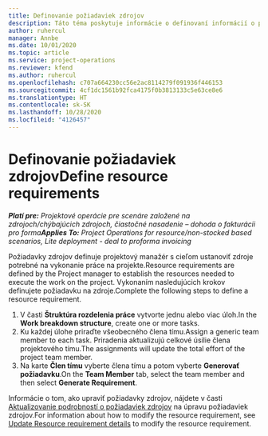 ```yaml
---
title: Definovanie požiadaviek zdrojov
description: Táto téma poskytuje informácie o definovaní informácií o požiadavkách zdrojov.
author: ruhercul
manager: Annbe
ms.date: 10/01/2020
ms.topic: article
ms.service: project-operations
ms.reviewer: kfend
ms.author: ruhercul
ms.openlocfilehash: c707a664230cc56e2ac8114279f091936f446153
ms.sourcegitcommit: 4cf1dc1561b92fca4175f0b3813133c5e63ce8e6
ms.translationtype: HT
ms.contentlocale: sk-SK
ms.lasthandoff: 10/28/2020
ms.locfileid: "4126457"
---
```

# <a name="define-resource-requirements"></a><span data-ttu-id="a26bc-103">Definovanie požiadaviek zdrojov</span><span class="sxs-lookup"><span data-stu-id="a26bc-103">Define resource requirements</span></span>

<span data-ttu-id="a26bc-104">_**Platí pre:** Projektové operácie pre scenáre založené na zdrojoch/chýbajúcich zdrojoch, čiastočné nasadenie – dohoda o fakturácii pro forma_</span><span class="sxs-lookup"><span data-stu-id="a26bc-104">_**Applies To:** Project Operations for resource/non-stocked based scenarios, Lite deployment - deal to proforma invoicing_</span></span>

<span data-ttu-id="a26bc-105">Požiadavky zdrojov definuje projektový manažér s cieľom ustanoviť zdroje potrebné na vykonanie práce na projekte.</span><span class="sxs-lookup"><span data-stu-id="a26bc-105">Resource requirements are defined by the Project manager to establish the resources needed to execute the work on the project.</span></span> <span data-ttu-id="a26bc-106">Vykonaním nasledujúcich krokov definujete požiadavku na zdroje.</span><span class="sxs-lookup"><span data-stu-id="a26bc-106">Complete the following steps to define a resource requirement.</span></span>

1.  <span data-ttu-id="a26bc-107">V časti **Štruktúra rozdelenia práce** vytvorte jednu alebo viac úloh.</span><span class="sxs-lookup"><span data-stu-id="a26bc-107">In the **Work breakdown structure**, create one or more tasks.</span></span>
2.  <span data-ttu-id="a26bc-108">Ku každej úlohe priraďte všeobecného člena tímu.</span><span class="sxs-lookup"><span data-stu-id="a26bc-108">Assign a generic team member to each task.</span></span> <span data-ttu-id="a26bc-109">Priradenia aktualizujú celkové úsilie člena projektového tímu.</span><span class="sxs-lookup"><span data-stu-id="a26bc-109">The assignments will update the total effort of the project team member.</span></span>
3.  <span data-ttu-id="a26bc-110">Na karte **Člen tímu** vyberte člena tímu a potom vyberte **Generovať požiadavku**.</span><span class="sxs-lookup"><span data-stu-id="a26bc-110">On the **Team Member** tab, select the team member and then select **Generate Requirement**.</span></span>

<span data-ttu-id="a26bc-111">Informácie o tom, ako upraviť požiadavky zdrojov, nájdete v časti [Aktualizovanie podrobností o požiadaviek zdrojov](define-resource-requirements.md) na úpravu požiadaviek zdrojov.</span><span class="sxs-lookup"><span data-stu-id="a26bc-111">For information about how to modify the resource requirement, see [Update Resource requirement details](define-resource-requirements.md) to modify the resource requirement.</span></span>